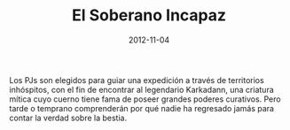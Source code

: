 ﻿---
title: El Soberano Incapaz
summary: "El Soberano Incapaz es tan solo la primera parte de una campaña titulada 'El Valle del dios astado' para la Marca del Este, inspirado en el cómic 'La Espada Salvaje de Conan'."
authors:
  - Luis Felipe Garcia / Tadevs
date: 2012-11-04
type: post
categories:
- Comunidad
- El Valle del Dios Astado
tags:
- aventura
- dungeon
- campaña
minlevels: "3"
maxlevels: "4"
prices: gratis
session: "3"
mincharacters: "3"
maxcharacters: "4"
eval:  no oficial
cover: "el-soberano-incapaz.jpg"
download: "el-soberano-incapaz.pdf"
moreinfo: "http://www.sinergiaderol.com/aventuras/av-aventurasmarcadeleste.html"
license: "OGL"
draft: false

---

Los PJs son elegidos para guiar una expedición a través de territorios inhóspitos, con el fin de encontrar al legendario Karkadann, una criatura mítica cuyo cuerno tiene fama de poseer grandes poderes curativos.
Pero tarde o temprano comprenderán por qué nadie ha regresado jamás para contar la verdad sobre la bestia.